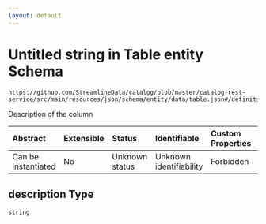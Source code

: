 ```yaml
---
layout: default
---
```


# Untitled string in Table entity Schema

```text
https://github.com/StreamlineData/catalog/blob/master/catalog-rest-service/src/main/resources/json/schema/entity/data/table.json#/definitions/column/properties/description
```

Description of the column

| Abstract | Extensible | Status | Identifiable | Custom Properties | Additional Properties | Access Restrictions | Defined In |
| :--- | :--- | :--- | :--- | :--- | :--- | :--- | :--- |
| Can be instantiated | No | Unknown status | Unknown identifiability | Forbidden | Allowed | none | [table.json\*](table.md) |

## description Type

`string`

